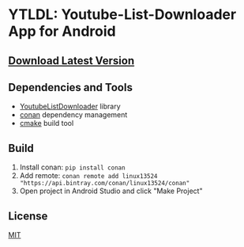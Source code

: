 # YTLDL: Youtube-List-Downloader App for Android

## [Download Latest Version](https://github.com/Linux13524/YTLDL/releases)

## Dependencies and Tools
- [YoutubeListDownloader](https://github.com/Linux13524/YoutubeListDownloader) library
- [conan](https://conan.io) dependency management
- [cmake](https://cmake.org) build tool

## Build

1. Install conan: `pip install conan`
2. Add remote: `conan remote add linux13524 "https://api.bintray.com/conan/linux13524/conan"`
3. Open project in Android Studio and click "Make Project"

## License
[MIT](https://github.com/Linux13524/YTLDL/blob/master/LICENSE)
